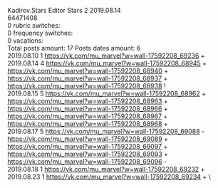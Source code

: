 Kadirov.Stars	Editor Stars 2 2019.08.14\
64471408\
0 rubric switches:\
0 frequency switches:\
0 vacations:\
Total posts amount: 17	Posts dates amount: 6\
2019.08.10 1 https://vk.com/mu_marvel?w=wall-17592208_69236 + \
2019.08.14 4 https://vk.com/mu_marvel?w=wall-17592208_68945 + https://vk.com/mu_marvel?w=wall-17592208_68940 + https://vk.com/mu_marvel?w=wall-17592208_68937 + https://vk.com/mu_marvel?w=wall-17592208_68938 ! \
2019.08.15 5 https://vk.com/mu_marvel?w=wall-17592208_68962 + https://vk.com/mu_marvel?w=wall-17592208_68963 + https://vk.com/mu_marvel?w=wall-17592208_68966 + https://vk.com/mu_marvel?w=wall-17592208_68967 + https://vk.com/mu_marvel?w=wall-17592208_68968 + \
2019.08.17 5 https://vk.com/mu_marvel?w=wall-17592208_69088 - https://vk.com/mu_marvel?w=wall-17592208_69089 + https://vk.com/mu_marvel?w=wall-17592208_69097 + https://vk.com/mu_marvel?w=wall-17592208_69093 + https://vk.com/mu_marvel?w=wall-17592208_69096 - \
2019.08.18 1 https://vk.com/mu_marvel?w=wall-17592208_69232 + \
2019.08.23 1 https://vk.com/mu_marvel?w=wall-17592208_69234 + \
